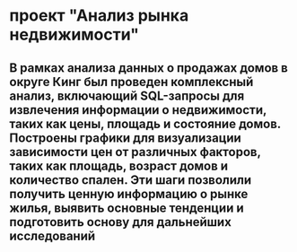 # проект "Анализ рынка недвижимости"
## В рамках анализа данных о продажах домов в округе Кинг был проведен комплексный анализ, включающий SQL-запросы для извлечения информации о недвижимости, таких как цены, площадь и состояние домов. Построены графики для визуализации зависимости цен от различных факторов, таких как площадь, возраст домов и количество спален. Эти шаги позволили получить ценную информацию о рынке жилья, выявить основные тенденции и подготовить основу для дальнейших исследований

